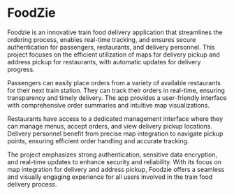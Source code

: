 # FoodZie

Foodzie is an innovative train food delivery application that streamlines the ordering process, enables real-time tracking, and ensures secure authentication for passengers, restaurants, and delivery personnel. This project focuses on the efficient utilization of maps for delivery pickup and address pickup for restaurants, with automatic updates for delivery progress.

Passengers can easily place orders from a variety of available restaurants for their next train station. They can track their orders in real-time, ensuring transparency and timely delivery. The app provides a user-friendly interface with comprehensive order summaries and intuitive map visualizations.

Restaurants have access to a dedicated management interface where they can manage menus, accept orders, and view delivery pickup locations. Delivery personnel benefit from precise map integration to navigate pickup points, ensuring efficient order handling and accurate tracking.

The project emphasizes strong authentication, sensitive data encryption, and real-time updates to enhance security and reliability. With its focus on map integration for delivery and address pickup, Foodzie offers a seamless and visually engaging experience for all users involved in the train food delivery process.
